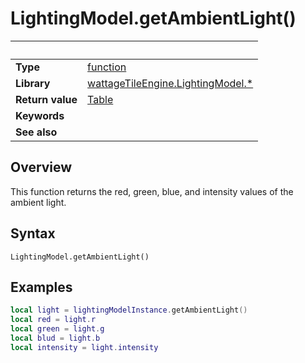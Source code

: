 # LightingModel.getAmbientLight()

|                      | &nbsp;
| -------------------- | ---------------------------------------------------------------
| __Type__             | [function](http://docs.coronalabs.com/api/type/Function.html)
| __Library__          | [wattageTileEngine.LightingModel.*](type_lightingModel.markdown)
| __Return value__     | [Table](http://docs.coronalabs.com/api/type/Table.html)
| __Keywords__         |
| __See also__         |


## Overview

This function returns the red, green, blue, and intensity values of the
ambient light.


## Syntax

	LightingModel.getAmbientLight()


## Examples

``````lua
local light = lightingModelInstance.getAmbientLight()
local red = light.r
local green = light.g
local blud = light.b
local intensity = light.intensity
``````